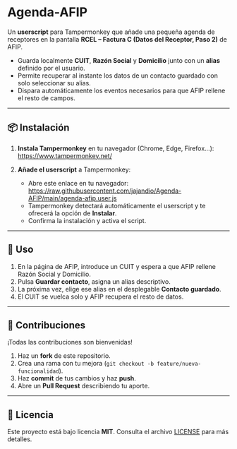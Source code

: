 # Agenda-AFIP

Un **userscript** para Tampermonkey que añade una pequeña agenda de receptores en la pantalla **RCEL – Factura C (Datos del Receptor, Paso 2)** de AFIP.  

- Guarda localmente **CUIT**, **Razón Social** y **Domicilio** junto con un **alias** definido por el usuario.  
- Permite recuperar al instante los datos de un contacto guardado con solo seleccionar su alias.  
- Dispara automáticamente los eventos necesarios para que AFIP rellene el resto de campos.

---

## 📦 Instalación

1. **Instala Tampermonkey** en tu navegador (Chrome, Edge, Firefox…):  
   https://www.tampermonkey.net/

2. **Añade el userscript** a Tampermonkey:  
   - Abre este enlace en tu navegador:  
     https://raw.githubusercontent.com/jajandio/Agenda-AFIP/main/agenda-afip.user.js  
   - Tampermonkey detectará automáticamente el userscript y te ofrecerá la opción de **Instalar**.  
   - Confirma la instalación y activa el script.

---

## 🚀 Uso

1. En la página de AFIP, introduce un CUIT y espera a que AFIP rellene Razón Social y Domicilio.  
2. Pulsa **Guardar contacto**, asigna un alias descriptivo.  
3. La próxima vez, elige ese alias en el desplegable **Contacto guardado**.  
4. El CUIT se vuelca solo y AFIP recupera el resto de datos.

---

## 🤝 Contribuciones

¡Todas las contribuciones son bienvenidas!  
1. Haz un **fork** de este repositorio.  
2. Crea una rama con tu mejora (`git checkout -b feature/nueva-funcionalidad`).  
3. Haz **commit** de tus cambios y haz **push**.  
4. Abre un **Pull Request** describiendo tu aporte.

---

## 📄 Licencia

Este proyecto está bajo licencia **MIT**. Consulta el archivo [LICENSE](LICENSE) para más detalles.
